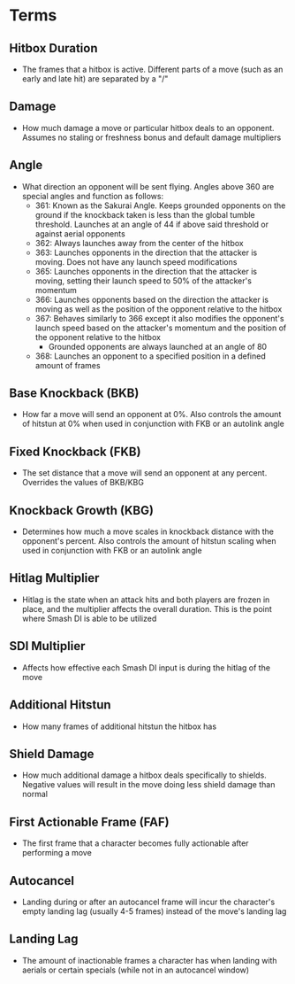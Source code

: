 # Terms

## Hitbox Duration
- The frames that a hitbox is active. Different parts of a move (such as an early and late hit) are separated by a "/"

## Damage
- How much damage a move or particular hitbox deals to an opponent. Assumes no staling or freshness bonus and default damage multipliers

## Angle
- What direction an opponent will be sent flying. Angles above 360 are special angles and function as follows:
  - 361: Known as the Sakurai Angle. Keeps grounded opponents on the ground if the knockback taken is less than the global tumble threshold. Launches at an angle of 44 if above said threshold or against aerial opponents
  - 362: Always launches away from the center of the hitbox
  - 363: Launches opponents in the direction that the attacker is moving. Does not have any launch speed modifications
  - 365: Launches opponents in the direction that the attacker is moving, setting their launch speed to 50% of the attacker's momentum
  - 366: Launches opponents based on the direction the attacker is moving as well as the position of the opponent relative to the hitbox
  - 367: Behaves similarly to 366 except it also modifies the opponent's launch speed based on the attacker's momentum and the position of the opponent relative to the hitbox
    - Grounded opponents are always launched at an angle of 80
  - 368: Launches an opponent to a specified position in a defined amount of frames

## Base Knockback (BKB)
- How far a move will send an opponent at 0%. Also controls the amount of hitstun at 0% when used in conjunction with FKB or an autolink angle

## Fixed Knockback (FKB)
- The set distance that a move will send an opponent at any percent. Overrides the values of BKB/KBG

## Knockback Growth (KBG)
- Determines how much a move scales in knockback distance with the opponent's percent. Also controls the amount of hitstun scaling when used in conjunction with FKB or an autolink angle

## Hitlag Multiplier
- Hitlag is the state when an attack hits and both players are frozen in place, and the multiplier affects the overall duration. This is the point where Smash DI is able to be utilized

## SDI Multiplier
- Affects how effective each Smash DI input is during the hitlag of the move

## Additional Hitstun
- How many frames of additional hitstun the hitbox has

## Shield Damage
- How much additional damage a hitbox deals specifically to shields. Negative values will result in the move doing less shield damage than normal

## First Actionable Frame (FAF)
- The first frame that a character becomes fully actionable after performing a move

## Autocancel
- Landing during or after an autocancel frame will incur the character's empty landing lag (usually 4-5 frames) instead of the move's landing lag

## Landing Lag
- The amount of inactionable frames a character has when landing with aerials or certain specials (while not in an autocancel window)